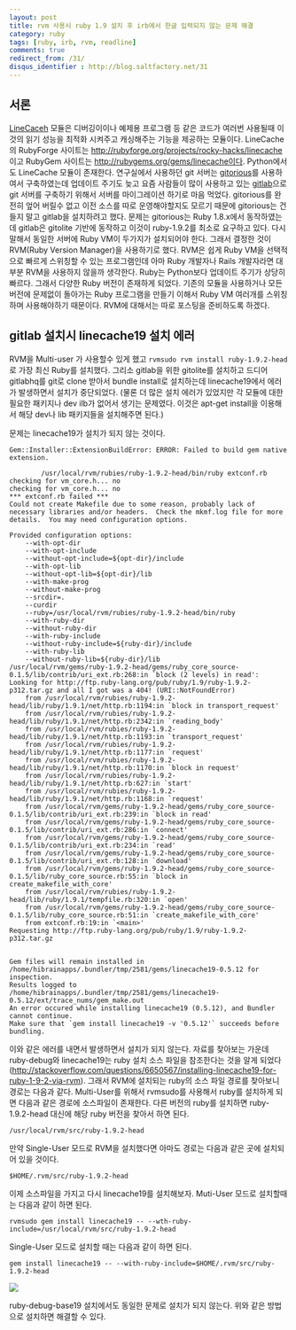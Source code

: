 ```yaml
---
layout: post
title: rvm 사용시 ruby 1.9 설치 후 irb에서 한글 입력되지 않는 문제 해결
category: ruby
tags: [ruby, irb, rvm, readline]
comments: true
redirect_from: /31/
disqus_identifier : http://blog.saltfactory.net/31
---
```


## 서론

[LineCaceh](https://rubygems.org/gems/linecache) 모듈은 디버깅이이나 예제용 프로그램 등 같은 코드가 여러번 사용될때 이것의 읽기 성능을 최적화 시켜주고 캐싱해주는 기능을 제공하는 모듈이다. LineCache의 RubyForge 사이트는 http://rubyforge.org/projects/rocky-hacks/linecache 이고 RubyGem 사이트는 http://rubygems.org/gems/linecache이다.  Python에서도 LineCache 모듈이 존재한다. 연구실에서 사용하던 git 서버는 [gitorious](https://gitorious.org)를 사용하여서 구축하였는데 업데이트 주기도 늦고 요즘 사람들이 많이 사용하고 있는 [gitlab](https://about.gitlab.com)으로 git 서버를 구축하기 위해서 서버를 마이그레이션 하기로 마음 먹었다. gitorious를 완전히 엎어 버릴수 없고 이전 소스를 따로 운영해야할지도 모르기 때문에 gitorious는 건들지 말고 gitlab을 설치하려고 했다. 문제는 gitorious는 Ruby 1.8.x에서 동작하였는데 gitlab은 gitolite 기반에 동작하고 이것이 ruby-1.9.2를 최소로 요구하고 있다. 다시 말해서 동일한 서버에 Ruby VM이 두가지가 설치되어야 한다. 그래서 결정한 것이 RVM(Ruby Version Manager)을 사용하기로 했다. RVM은 쉽게 Ruby VM을 선택적으로 빠르게 스위칭할 수 있는 프로그램인데 아마 Ruby 개발자나 Rails 개발자라면 대부분 RVM을 사용하지 않을까 생각한다. Ruby는 Python보다 업데이트 주기가 상당히 빠르다. 그래서 다양한 Ruby 버전이 존재하게 되었다. 기존의 모듈을 사용하거나 모든 버전에 문제없이 돌아가는 Ruby 프로그램을 만들기 이해서 Ruby VM 여러개를 스위칭하며 사용해야하기 때문이다. RVM에 대해서는 따로 포스팅을 준비하도록 하겠다.

<!--more-->

## gitlab 설치시 linecache19 설치 에러

RVM을 Multi-user 가 사용할수 있게 했고 `rvmsudo rvm install ruby-1.9.2-head`로 가장 최신 Ruby를 설치했다. 그리소 gitlab을 위한 gitolite를 설치하고 드디어 gitlabhq를 git로 clone 받아서 bundle install로 설치하는데 linecache19에서 에러가 발생하면서 설치가 중단되었다. (물론 더 많은 설치 에러가 있었지만 각 모듈에 대한 필요한 패키지나 dev ilb가 없어서 생기는 문제였다. 이것은 apt-get install을 이용해서 해당 dev나 lib 패키지들을 설치해주면 된다.)

문제는 linecache19가 설치가 되지 않는 것이다.

```
Gem::Installer::ExtensionBuildError: ERROR: Failed to build gem native extension.

        /usr/local/rvm/rubies/ruby-1.9.2-head/bin/ruby extconf.rb
checking for vm_core.h... no
checking for vm_core.h... no
*** extconf.rb failed ***
Could not create Makefile due to some reason, probably lack of
necessary libraries and/or headers.  Check the mkmf.log file for more
details.  You may need configuration options.

Provided configuration options:
	--with-opt-dir
	--with-opt-include
	--without-opt-include=${opt-dir}/include
	--with-opt-lib
	--without-opt-lib=${opt-dir}/lib
	--with-make-prog
	--without-make-prog
	--srcdir=.
	--curdir
	--ruby=/usr/local/rvm/rubies/ruby-1.9.2-head/bin/ruby
	--with-ruby-dir
	--without-ruby-dir
	--with-ruby-include
	--without-ruby-include=${ruby-dir}/include
	--with-ruby-lib
	--without-ruby-lib=${ruby-dir}/lib
/usr/local/rvm/gems/ruby-1.9.2-head/gems/ruby_core_source-0.1.5/lib/contrib/uri_ext.rb:268:in `block (2 levels) in read': Looking for http://ftp.ruby-lang.org/pub/ruby/1.9/ruby-1.9.2-p312.tar.gz and all I got was a 404! (URI::NotFoundError)
	from /usr/local/rvm/rubies/ruby-1.9.2-head/lib/ruby/1.9.1/net/http.rb:1194:in `block in transport_request'
	from /usr/local/rvm/rubies/ruby-1.9.2-head/lib/ruby/1.9.1/net/http.rb:2342:in `reading_body'
	from /usr/local/rvm/rubies/ruby-1.9.2-head/lib/ruby/1.9.1/net/http.rb:1193:in `transport_request'
	from /usr/local/rvm/rubies/ruby-1.9.2-head/lib/ruby/1.9.1/net/http.rb:1177:in `request'
	from /usr/local/rvm/rubies/ruby-1.9.2-head/lib/ruby/1.9.1/net/http.rb:1170:in `block in request'
	from /usr/local/rvm/rubies/ruby-1.9.2-head/lib/ruby/1.9.1/net/http.rb:627:in `start'
	from /usr/local/rvm/rubies/ruby-1.9.2-head/lib/ruby/1.9.1/net/http.rb:1168:in `request'
	from /usr/local/rvm/gems/ruby-1.9.2-head/gems/ruby_core_source-0.1.5/lib/contrib/uri_ext.rb:239:in `block in read'
	from /usr/local/rvm/gems/ruby-1.9.2-head/gems/ruby_core_source-0.1.5/lib/contrib/uri_ext.rb:286:in `connect'
	from /usr/local/rvm/gems/ruby-1.9.2-head/gems/ruby_core_source-0.1.5/lib/contrib/uri_ext.rb:234:in `read'
	from /usr/local/rvm/gems/ruby-1.9.2-head/gems/ruby_core_source-0.1.5/lib/contrib/uri_ext.rb:128:in `download'
	from /usr/local/rvm/gems/ruby-1.9.2-head/gems/ruby_core_source-0.1.5/lib/ruby_core_source.rb:55:in `block in create_makefile_with_core'
	from /usr/local/rvm/rubies/ruby-1.9.2-head/lib/ruby/1.9.1/tempfile.rb:320:in `open'
	from /usr/local/rvm/gems/ruby-1.9.2-head/gems/ruby_core_source-0.1.5/lib/ruby_core_source.rb:51:in `create_makefile_with_core'
	from extconf.rb:19:in `<main>'
Requesting http://ftp.ruby-lang.org/pub/ruby/1.9/ruby-1.9.2-p312.tar.gz


Gem files will remain installed in /home/hibrainapps/.bundler/tmp/2581/gems/linecache19-0.5.12 for inspection.
Results logged to /home/hibrainapps/.bundler/tmp/2581/gems/linecache19-0.5.12/ext/trace_nums/gem_make.out
An error occured while installing linecache19 (0.5.12), and Bundler cannot continue.
Make sure that `gem install linecache19 -v '0.5.12'` succeeds before bundling.
```

이와 같은 에러를 내면서 발생하면서 설치가 되지 않는다. 자료를 찾아보는 가운데 ruby-debug와 linecache19는 ruby 설치 소스 파일을 참조한다는 것을 알게 되었다(http://stackoverflow.com/questions/6650567/installing-linecache19-for-ruby-1-9-2-via-rvm). 그래서 RVM에 설치되는 ruby의 소스 파일 경로를 찾아보니 경로는 다음과 같다. Multi-User를 위해서 rvmsudo를 사용해서 ruby를 설치하게 되면 다음과 같은 경로에 소스파일이 존재한다. 다른 버전의 ruby를 설치하면 ruby-1.9.2-head 대신에 해당 ruby 버전을 찾아서 하면 된다.

```
/usr/local/rvm/src/ruby-1.9.2-head
```

만약 Single-User 모드로 RVM을 설치했다면 아마도 경로는 다음과 같은 곳에 설치되어 있을 것이다.

```
$HOME/.rvm/src/ruby-1.9.2-head
```

이제 소스파일을 가지고 다시 linecache19를 설치해보자. Muti-User 모드로 설치할때는 다음과 같이 하면 된다.

```
rvmsudo gem install linecache19 -- --wth-ruby-include=/usr/local/rvm/src/ruby-1.9.2-head
```

Single-User 모드로 설치할 때는 다음과 같이 하면 된다.

```
gem install linecache19 -- --with-ruby-include=$HOME/.rvm/src/ruby-1.9.2-head
```

![](http://hbn-blog-assets.s3.amazonaws.com/saltfactory/images/8e639082-fa36-4146-a143-b59dd8df2553)

ruby-debug-base19 설치에서도 동일한 문제로 설치가 되지 않는다. 위와 같은 방법으로 설치하면 해결할 수 있다.




